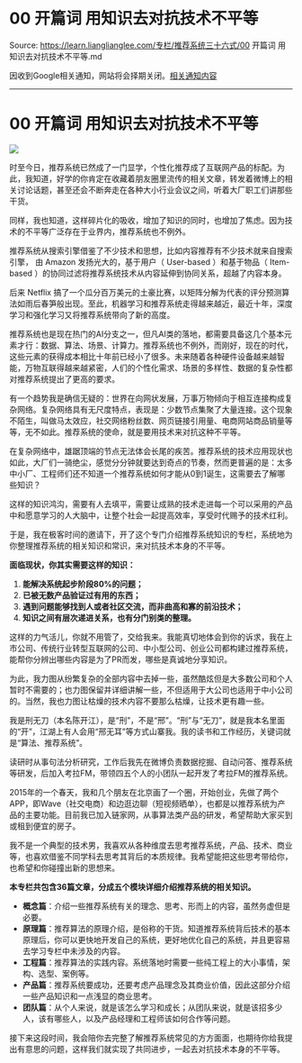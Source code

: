 # 00 开篇词 用知识去对抗技术不平等 

Source: https://learn.lianglianglee.com/专栏/推荐系统三十六式/00 开篇词 用知识去对抗技术不平等.md

因收到Google相关通知，网站将会择期关闭。[相关通知内容](https://lumendatabase.org/notices/44265620)

---

# 00 开篇词 用知识去对抗技术不平等

![](assets/ba8a144151948c2b3d4f0e8906d7f24e.jpg)

时至今日，推荐系统已然成了一门显学，个性化推荐成了互联网产品的标配。为此，我知道，好学的你肯定在收藏着朋友圈里流传的相关文章，转发着微博上的相关讨论话题，甚至还会不断奔走在各种大小行业会议之间，听着大厂职工们讲那些干货。

同样，我也知道，这样碎片化的吸收，增加了知识的同时，也增加了焦虑。因为技术的不平等广泛存在于业界内，推荐系统也不例外。

推荐系统从搜索引擎借鉴了不少技术和思想，比如内容推荐有不少技术就来自搜索引擎， 由 Amazon 发扬光大的，基于用户（ User-based ）和基于物品（ Item-based ）的协同过滤将推荐系统技术从内容延伸到协同关系，超越了内容本身。

后来 Netflix 搞了一个瓜分百万美元的土豪比赛，以矩阵分解为代表的评分预测算法如雨后春笋般出现。至此，机器学习和推荐系统走得越来越近，最近十年，深度学习和强化学习又将推荐系统带向了新的高度。

推荐系统也是现在热门的AI分支之一，但凡AI类的落地，都需要具备这几个基本元素才行：数据、算法、场景、计算力。推荐系统也不例外，而刚好，现在的时代，这些元素的获得成本相比十年前已经小了很多。未来随着各种硬件设备越来越智能，万物互联得越来越紧密，人们的个性化需求、场景的多样性、数据的复杂性都对推荐系统提出了更高的要求。

有一个趋势我是确信无疑的：世界在向网状发展，万事万物倾向于相互连接构成复杂网络。复杂网络具有无尺度特点，表现是：少数节点集聚了大量连接。这个现象不陌生，叫做马太效应，社交网络粉丝数、网页链接引用量、电商网站商品销量等等，无不如此。推荐系统的使命，就是要用技术来对抗这种不平等。

在复杂网络中，雄踞顶端的节点无法体会长尾的疾苦。推荐系统的技术应用现状也如此，大厂们一骑绝尘，感觉分分钟就要达到奇点的节奏，然而更普遍的是：太多中小厂、工程师们还不知道一个推荐系统如何才能从0到1诞生，这需要去了解哪些知识？

这样的知识鸿沟，需要有人去填平，需要让成熟的技术走进每一个可以采用的产品中和愿意学习的人大脑中，让整个社会一起提高效率，享受时代赐予的技术红利。

于是，我在极客时间的邀请下，开了这个专门介绍推荐系统知识的专栏，系统地为你整理推荐系统的相关知识和常识，来对抗技术本身的不平等。

**面临现状，你其实需要这样的知识：**

1. **能解决系统起步阶段80%的问题；**
2. **已被无数产品验证过有用的东西；**
3. **遇到问题能够找到人或者社区交流，而非曲高和寡的前沿技术；**
4. **知识之间有层次递进关系，也有分门别类的整理。**

这样的力气活儿，你就不用管了，交给我来。我能真切地体会到你的诉求，我在上市公司、传统行业转型互联网的公司、中小型公司、创业公司都构建过推荐系统，能帮你分辨出哪些内容是为了PR而发，哪些是真诚地分享知识。

为此，我力图从纷繁复杂的全部内容中去掉一些，虽然酷炫但是大多数公司和个人暂时不需要的；也力图保留并详细讲解一些，不但适用于大公司也适用于中小公司的。当然，我也力图让枯燥的技术内容不要那么枯燥，让技术更有趣一些。

我是刑无刀（本名陈开江），是“刑”，不是“邢”。“刑”与“无刀”，就是我本名里面的“开”，江湖上有人会用“邢无耳”等方式山寨我。我的读书和工作经历，关键词就是“算法、推荐系统”。

读研时从事句法分析研究，工作后我先在微博负责数据挖掘、自动问答、推荐系统等研发，后加入考拉FM，带领四五个人的小团队一起开发了考拉FM的推荐系统。

2015年的一个春天，我和几个朋友在北京画了一个圈，开始创业，先做了两个APP，即Wave（社交电商）和边逛边聊（短视频晒单），也都是以推荐系统为产品的主要功能。目前我已加入链家网，从事算法类产品的研发，希望帮助大家买到或租到便宜的房子。

我不是一个典型的技术男，我喜欢从各种维度去思考推荐系统，产品、技术、商业等，也喜欢借鉴不同学科去思考其背后的本质规律。我希望能把这些思考带给你，也希望和你碰撞出新的思想来。

**本专栏共包含36篇文章，分成五个模块详细介绍推荐系统的相关知识。**

* **概念篇**：介绍一些推荐系统有关的理念、思考、形而上的内容，虽然务虚但是必要。
* **原理篇**：推荐算法的原理介绍，是俗称的干货。知道推荐系统背后技术的基本原理后，你可以更快地开发自己的系统，更好地优化自己的系统，并且更容易去学习专栏中未涉及的内容。
* **工程篇**：推荐算法的实践内容。系统落地时需要一些纯工程上的大小事情，架构、选型、案例等。
* **产品篇**：推荐系统要成功，还要考虑产品理念及其商业价值，因此这部分介绍一些产品知识和一点浅显的商业思考。
* **团队篇**：从个人来说，就是该怎么学习和成长；从团队来说，就是该招多少人，该有哪些人，以及产品经理和工程师该如何合作等问题。

接下来这段时间，我会陪你去完整了解推荐系统常见的方方面面，也期待你给我提出有意思的问题，这样我们就实现了共同进步，一起去对抗技术本身的不平等。